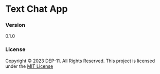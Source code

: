 # Text Chat App

### Version
0.1.0

### License
Copyright &copy; 2023 DEP-11. All Rights Reserved.
This project is licensed under the [MIT License](LICENSE.txt)
